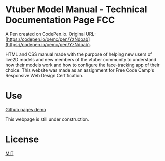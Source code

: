 # Vtuber Model Manual - Technical Documentation Page FCC

A Pen created on CodePen.io. Original URL: [https://codepen.io/oemc/pen/YzNdoab](https://codepen.io/oemc/pen/YzNdoab).

HTML and CSS manual made with the purpose of helping new users of live2D models and new members of the vtuber community to understand how their models work and how to configure the face-tracking app of their choice. This website was made as an assignment for Free Code Camp's Responsive Web Design Certification. 

# Use

[Github pages demo](https://oemc.github.io/vtuber-documentation/)

This webpage is still under construction. 

# License

[MIT](https://github.com/oemc/vtuber-documentation/blob/master/LICENSE)